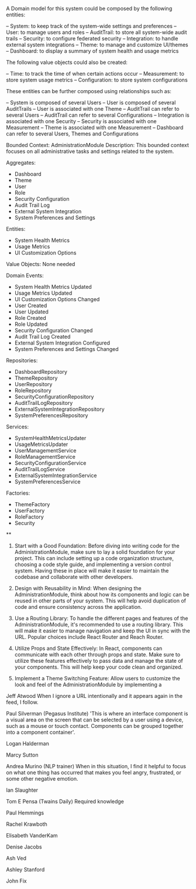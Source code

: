 A Domain model for this system could be composed by the following entities: 

– System: to keep track of the system-wide settings and preferences
– User: to manage users and roles
– AuditTrail: to store all system-wide audit trails
– Security: to configure federated security
– Integration: to handle external system integrations
– Theme: to manage and customize UI/themes
– Dashboard: to display a summary of system health and usage metrics

The following value objects could also be created:

– Time: to track the time of when certain actions occur
– Measurement: to store system usage metrics
– Configuration: to store system configurations

These entities can be further composed using relationships such as:

– System is composed of several Users
– User is composed of several AuditTrails
– User is associated with one Theme
– AuditTrail can refer to several Users
– AuditTrail can refer to several Configurations
– Integration is associated with one Security
– Security is associated with one Measurement
– Theme is associated with one Measurement
– Dashboard can refer to several Users, Themes and Configurations

Bounded Context: AdministrationModule
Description: This bounded context focuses on all administrative tasks and settings related to the system.

Aggregates:
- Dashboard
- Theme
- User
- Role
- Security Configuration
- Audit Trail Log
- External System Integration
- System Preferences and Settings

Entities: 
- System Health Metrics
- Usage Metrics
- UI Customization Options

Value Objects: None needed

Domain Events: 
- System Health Metrics Updated
- Usage Metrics Updated
- UI Customization Options Changed
- User Created
- User Updated
- Role Created 
- Role Updated
- Security Configuration Changed
- Audit Trail Log Created
- External System Integration Configured
- System Preferences and Settings Changed

Repositories: 
- DashboardRepository
- ThemeRepository
- UserRepository
- RoleRepository
- SecurityConfigurationRepository 
- AuditTrailLogRepository
- ExternalSystemIntegrationRepository
- SystemPreferencesRepository

Services:
- SystemHealthMetricsUpdater
- UsageMetricsUpdater
- UserManagementService
- RoleManagementService
- SecurityConfigurationService
- AuditTrailLogService
- ExternalSystemIntegrationService
- SystemPreferencesService

Factories:
- ThemeFactory
- UserFactory
- RoleFactory
- Security

**

1. Start with a Good Foundation: Before diving into writing code for the AdministrationModule, make sure to lay a solid foundation for your project. This can include setting up a code organization structure, choosing a code style guide, and implementing a version control system. Having these in place will make it easier to maintain the codebase and collaborate with other developers.

2. Design with Reusability in Mind: When designing the AdministrationModule, think about how its components and logic can be reused in other parts of your system. This will help avoid duplication of code and ensure consistency across the application.

3. Use a Routing Library: To handle the different pages and features of the AdministrationModule, it's recommended to use a routing library. This will make it easier to manage navigation and keep the UI in sync with the URL. Popular choices include React Router and Reach Router.

4. Utilize Props and State Effectively: In React, components can communicate with each other through props and state. Make sure to utilize these features effectively to pass data and manage the state of your components. This will help keep your code clean and organized.

5. Implement a Theme Switching Feature: Allow users to customize the look and feel of the AdministrationModule by implementing a

Jeff Atwood When I ignore a URL intentionally and it appears again in the feed, I follow.

Paul Silverman (Pegasus Institute) 'This is where an interface component is a visual area on the screen that can be selected by a user using a device, such as a mouse or touch contact. Components can be grouped together into a component container'.

Logan Halderman

Marcy Sutton

Andrea Murino (NLP trainer) When in this situation, I find it helpful to focus on what one thing has occurred that makes you feel angry, frustrated, or some other negative emotion.

Ian Slaughter

Tom E Pensa (Twains Daily) Required knowledge

Paul Hemmings

Rachel Krawboth

Elisabeth VanderKam

Denise Jacobs

Ash Ved

Ashley Stanford

John Fix